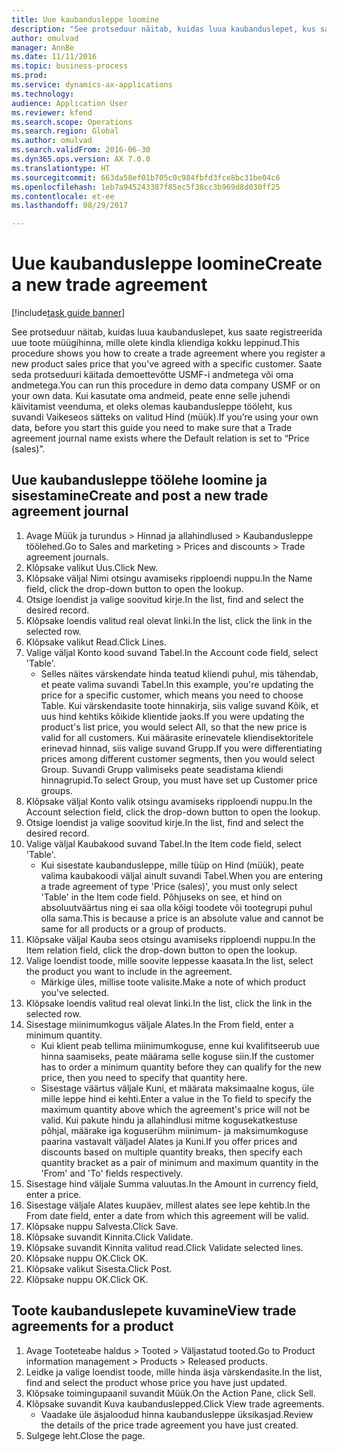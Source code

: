 ```yaml
--- 
title: Uue kaubandusleppe loomine
description: "See protseduur näitab, kuidas luua kaubanduslepet, kus saate registreerida uue toote müügihinna, mille olete kindla kliendiga kokku leppinud."
author: omulvad
manager: AnnBe
ms.date: 11/11/2016
ms.topic: business-process
ms.prod: 
ms.service: dynamics-ax-applications
ms.technology: 
audience: Application User
ms.reviewer: kfend
ms.search.scope: Operations
ms.search.region: Global
ms.author: omulvad
ms.search.validFrom: 2016-06-30
ms.dyn365.ops.version: AX 7.0.0
ms.translationtype: HT
ms.sourcegitcommit: 663da58ef01b705c0c984fbfd3fce8bc31be04c6
ms.openlocfilehash: 1eb7a945243387f85ec5f38cc3b969d8d030ff25
ms.contentlocale: et-ee
ms.lasthandoff: 08/29/2017

---
```

# <a name="create-a-new-trade-agreement"></a><span data-ttu-id="762a3-103">Uue kaubandusleppe loomine</span><span class="sxs-lookup"><span data-stu-id="762a3-103">Create a new trade agreement</span></span>

[!include[task guide banner](../../includes/task-guide-banner.md)]

<span data-ttu-id="762a3-104">See protseduur näitab, kuidas luua kaubanduslepet, kus saate registreerida uue toote müügihinna, mille olete kindla kliendiga kokku leppinud.</span><span class="sxs-lookup"><span data-stu-id="762a3-104">This procedure shows you how to create a trade agreement where you register a new product sales price that you've agreed with a specific customer.</span></span> <span data-ttu-id="762a3-105">Saate seda protseduuri käitada demoettevõtte USMF-i andmetega või oma andmetega.</span><span class="sxs-lookup"><span data-stu-id="762a3-105">You can run this procedure in demo data company USMF or on your own data.</span></span> <span data-ttu-id="762a3-106">Kui kasutate oma andmeid, peate enne selle juhendi käivitamist veenduma, et oleks olemas kaubandusleppe tööleht, kus suvandi Vaikeseos sätteks on valitud Hind (müük).</span><span class="sxs-lookup"><span data-stu-id="762a3-106">If you’re using your own data, before you start this guide you need to make sure that a Trade agreement journal name exists where the Default relation is set to “Price (sales)”.</span></span>


## <a name="create-and-post-a-new-trade-agreement-journal"></a><span data-ttu-id="762a3-107">Uue kaubandusleppe töölehe loomine ja sisestamine</span><span class="sxs-lookup"><span data-stu-id="762a3-107">Create and post a new trade agreement journal</span></span>
1. <span data-ttu-id="762a3-108">Avage Müük ja turundus > Hinnad ja allahindlused > Kaubandusleppe töölehed.</span><span class="sxs-lookup"><span data-stu-id="762a3-108">Go to Sales and marketing > Prices and discounts > Trade agreement journals.</span></span>
2. <span data-ttu-id="762a3-109">Klõpsake valikut Uus.</span><span class="sxs-lookup"><span data-stu-id="762a3-109">Click New.</span></span>
3. <span data-ttu-id="762a3-110">Klõpsake väljal Nimi otsingu avamiseks ripploendi nuppu.</span><span class="sxs-lookup"><span data-stu-id="762a3-110">In the Name field, click the drop-down button to open the lookup.</span></span>
4. <span data-ttu-id="762a3-111">Otsige loendist ja valige soovitud kirje.</span><span class="sxs-lookup"><span data-stu-id="762a3-111">In the list, find and select the desired record.</span></span>
5. <span data-ttu-id="762a3-112">Klõpsake loendis valitud real olevat linki.</span><span class="sxs-lookup"><span data-stu-id="762a3-112">In the list, click the link in the selected row.</span></span>
6. <span data-ttu-id="762a3-113">Klõpsake valikut Read.</span><span class="sxs-lookup"><span data-stu-id="762a3-113">Click Lines.</span></span>
7. <span data-ttu-id="762a3-114">Valige väljal Konto kood suvand Tabel.</span><span class="sxs-lookup"><span data-stu-id="762a3-114">In the Account code field, select 'Table'.</span></span>
    * <span data-ttu-id="762a3-115">Selles näites värskendate hinda teatud kliendi puhul, mis tähendab, et peate valima suvandi Tabel.</span><span class="sxs-lookup"><span data-stu-id="762a3-115">In this example, you're updating the price for a specific customer, which means you need to choose Table.</span></span> <span data-ttu-id="762a3-116">Kui värskendasite toote hinnakirja, siis valige suvand Kõik, et uus hind kehtiks kõikide klientide jaoks.</span><span class="sxs-lookup"><span data-stu-id="762a3-116">If you were updating the product's list price, you would select All, so that the new price is valid for all customers.</span></span> <span data-ttu-id="762a3-117">Kui määrasite erinevatele kliendisektoritele erinevad hinnad, siis valige suvand Grupp.</span><span class="sxs-lookup"><span data-stu-id="762a3-117">If you were differentiating prices among different customer segments, then you would select Group.</span></span> <span data-ttu-id="762a3-118">Suvandi Grupp valimiseks peate seadistama kliendi hinnagrupid.</span><span class="sxs-lookup"><span data-stu-id="762a3-118">To select Group, you must have set up Customer price groups.</span></span>  
8. <span data-ttu-id="762a3-119">Klõpsake väljal Konto valik otsingu avamiseks ripploendi nuppu.</span><span class="sxs-lookup"><span data-stu-id="762a3-119">In the Account selection field, click the drop-down button to open the lookup.</span></span>
9. <span data-ttu-id="762a3-120">Otsige loendist ja valige soovitud kirje.</span><span class="sxs-lookup"><span data-stu-id="762a3-120">In the list, find and select the desired record.</span></span>
10. <span data-ttu-id="762a3-121">Valige väljal Kaubakood suvand Tabel.</span><span class="sxs-lookup"><span data-stu-id="762a3-121">In the Item code field, select 'Table'.</span></span>
    * <span data-ttu-id="762a3-122">Kui sisestate kaubandusleppe, mille tüüp on Hind (müük), peate valima kaubakoodi väljal ainult suvandi Tabel.</span><span class="sxs-lookup"><span data-stu-id="762a3-122">When you are entering a trade agreement of type 'Price (sales)', you must only select 'Table' in the Item code field.</span></span> <span data-ttu-id="762a3-123">Põhjuseks on see, et hind on absoluutväärtus ning ei saa olla kõigi toodete või tootegrupi puhul olla sama.</span><span class="sxs-lookup"><span data-stu-id="762a3-123">This is because a price is an absolute value and cannot be same for all products or a group of products.</span></span>  
11. <span data-ttu-id="762a3-124">Klõpsake väljal Kauba seos otsingu avamiseks ripploendi nuppu.</span><span class="sxs-lookup"><span data-stu-id="762a3-124">In the Item relation field, click the drop-down button to open the lookup.</span></span>
12. <span data-ttu-id="762a3-125">Valige loendist toode, mille soovite leppesse kaasata.</span><span class="sxs-lookup"><span data-stu-id="762a3-125">In the list, select the product you want to include in the agreement.</span></span>
    * <span data-ttu-id="762a3-126">Märkige üles, millise toote valisite.</span><span class="sxs-lookup"><span data-stu-id="762a3-126">Make a note of which product you've selected.</span></span>  
13. <span data-ttu-id="762a3-127">Klõpsake loendis valitud real olevat linki.</span><span class="sxs-lookup"><span data-stu-id="762a3-127">In the list, click the link in the selected row.</span></span>
14. <span data-ttu-id="762a3-128">Sisestage miinimumkogus väljale Alates.</span><span class="sxs-lookup"><span data-stu-id="762a3-128">In the From field, enter a minimum quantity.</span></span>
    * <span data-ttu-id="762a3-129">Kui klient peab tellima miinimumkoguse, enne kui kvalifitseerub uue hinna saamiseks, peate määrama selle koguse siin.</span><span class="sxs-lookup"><span data-stu-id="762a3-129">If the customer has to order a minimum quantity  before they can qualify for the new price, then you need to specify that quantity here.</span></span>  
    * <span data-ttu-id="762a3-130">Sisestage väärtus väljale Kuni, et määrata maksimaalne kogus, üle mille leppe hind ei kehti.</span><span class="sxs-lookup"><span data-stu-id="762a3-130">Enter a value in the To field to specify the maximum quantity above which the agreement's price will not be valid.</span></span> <span data-ttu-id="762a3-131">Kui pakute hindu ja allahindlusi mitme kogusekatkestuse põhjal, määrake iga koguserühm miinimum- ja maksimumkoguse paarina vastavalt väljadel Alates ja Kuni.</span><span class="sxs-lookup"><span data-stu-id="762a3-131">If you offer prices and discounts based on multiple quantity breaks, then specify each quantity bracket as a pair of minimum and maximum quantity in the 'From' and 'To' fields respectively.</span></span>  
15. <span data-ttu-id="762a3-132">Sisestage hind väljale Summa valuutas.</span><span class="sxs-lookup"><span data-stu-id="762a3-132">In the Amount in currency field, enter a price.</span></span>
16. <span data-ttu-id="762a3-133">Sisestage väljale Alates kuupäev, millest alates see lepe kehtib.</span><span class="sxs-lookup"><span data-stu-id="762a3-133">In the From date field, enter a date from which this agreement will be valid.</span></span>
17. <span data-ttu-id="762a3-134">Klõpsake nuppu Salvesta.</span><span class="sxs-lookup"><span data-stu-id="762a3-134">Click Save.</span></span>
18. <span data-ttu-id="762a3-135">Klõpsake suvandit Kinnita.</span><span class="sxs-lookup"><span data-stu-id="762a3-135">Click Validate.</span></span>
19. <span data-ttu-id="762a3-136">Klõpsake suvandit Kinnita valitud read.</span><span class="sxs-lookup"><span data-stu-id="762a3-136">Click Validate selected lines.</span></span>
20. <span data-ttu-id="762a3-137">Klõpsake nuppu OK.</span><span class="sxs-lookup"><span data-stu-id="762a3-137">Click OK.</span></span>
21. <span data-ttu-id="762a3-138">Klõpsake valikut Sisesta.</span><span class="sxs-lookup"><span data-stu-id="762a3-138">Click Post.</span></span>
22. <span data-ttu-id="762a3-139">Klõpsake nuppu OK.</span><span class="sxs-lookup"><span data-stu-id="762a3-139">Click OK.</span></span>

## <a name="view-trade-agreements-for-a-product"></a><span data-ttu-id="762a3-140">Toote kaubanduslepete kuvamine</span><span class="sxs-lookup"><span data-stu-id="762a3-140">View trade agreements for a product</span></span>
1. <span data-ttu-id="762a3-141">Avage Tooteteabe haldus > Tooted > Väljastatud tooted.</span><span class="sxs-lookup"><span data-stu-id="762a3-141">Go to Product information management > Products > Released products.</span></span>
2. <span data-ttu-id="762a3-142">Leidke ja valige loendist toode, mille hinda äsja värskendasite.</span><span class="sxs-lookup"><span data-stu-id="762a3-142">In the list, find and select the product whose price you have just updated.</span></span>
3. <span data-ttu-id="762a3-143">Klõpsake toimingupaanil suvandit Müük.</span><span class="sxs-lookup"><span data-stu-id="762a3-143">On the Action Pane, click Sell.</span></span>
4. <span data-ttu-id="762a3-144">Klõpsake suvandit Kuva kaubanduslepped.</span><span class="sxs-lookup"><span data-stu-id="762a3-144">Click View trade agreements.</span></span>
    * <span data-ttu-id="762a3-145">Vaadake üle äsjaloodud hinna kaubandusleppe üksikasjad.</span><span class="sxs-lookup"><span data-stu-id="762a3-145">Review the details of the price trade agreement you have just created.</span></span>    
5. <span data-ttu-id="762a3-146">Sulgege leht.</span><span class="sxs-lookup"><span data-stu-id="762a3-146">Close the page.</span></span>


